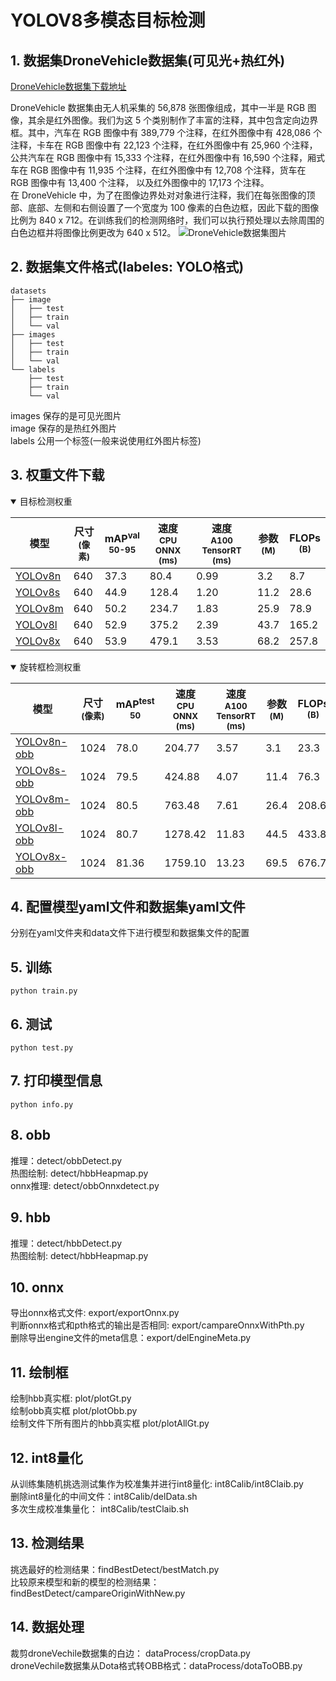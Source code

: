 # YOLOV8多模态目标检测
## 1. 数据集DroneVehicle数据集(可见光+热红外)
[DroneVehicle数据集下载地址](https://github.com/VisDrone/DroneVehicle) 

DroneVehicle 数据集由无人机采集的 56,878 张图像组成，其中一半是 RGB 图像，其余是红外图像。我们为这 5 个类别制作了丰富的注释，其中包含定向边界框。其中，汽车在 RGB 图像中有 389,779 个注释，在红外图像中有 428,086 个注释，卡车在 RGB 图像中有 22,123 个注释，在红外图像中有 25,960 个注释，公共汽车在 RGB 图像中有 15,333 个注释，在红外图像中有 16,590 个注释，厢式车在 RGB 图像中有 11,935 个注释，在红外图像中有 12,708 个注释，货车在 RGB 图像中有 13,400 个注释， 以及红外图像中的 17,173 个注释。\
在 DroneVehicle 中，为了在图像边界处对对象进行注释，我们在每张图像的顶部、底部、左侧和右侧设置了一个宽度为 100 像素的白色边框，因此下载的图像比例为 840 x 712。在训练我们的检测网络时，我们可以执行预处理以去除周围的白色边框并将图像比例更改为 640 x 512。
![DroneVehicle数据集图片](./dataset_sample.png)
## 2. 数据集文件格式(labeles: YOLO格式)
```
datasets
├── image
│   ├── test
│   ├── train
│   └── val
├── images
│   ├── test
│   ├── train
│   └── val
└── labels
    ├── test
    ├── train
    └── val
```
images 保存的是可见光图片\
image 保存的是热红外图片\
labels 公用一个标签(一般来说使用红外图片标签)
## 3. 权重文件下载
<details open><summary>目标检测权重</summary>

| 模型                                                                                   | 尺寸<br><sup>(像素) | mAP<sup>val<br>50-95 | 速度<br><sup>CPU ONNX<br>(ms) | 速度<br><sup>A100 TensorRT<br>(ms) | 参数<br><sup>(M) | FLOPs<br><sup>(B) |
| ------------------------------------------------------------------------------------ | --------------- | -------------------- | --------------------------- | -------------------------------- | -------------- | ----------------- |
| [YOLOv8n](https://github.com/ultralytics/assets/releases/download/v8.1.0/yolov8n.pt) | 640             | 37.3                 | 80.4                        | 0.99                             | 3.2            | 8.7               |
| [YOLOv8s](https://github.com/ultralytics/assets/releases/download/v8.1.0/yolov8s.pt) | 640             | 44.9                 | 128.4                       | 1.20                             | 11.2           | 28.6              |
| [YOLOv8m](https://github.com/ultralytics/assets/releases/download/v8.1.0/yolov8m.pt) | 640             | 50.2                 | 234.7                       | 1.83                             | 25.9           | 78.9              |
| [YOLOv8l](https://github.com/ultralytics/assets/releases/download/v8.1.0/yolov8l.pt) | 640             | 52.9                 | 375.2                       | 2.39                             | 43.7           | 165.2             |
| [YOLOv8x](https://github.com/ultralytics/assets/releases/download/v8.1.0/yolov8x.pt) | 640             | 53.9                 | 479.1                       | 3.53                             | 68.2           | 257.8             |

</details>

<details open><summary>旋转框检测权重</summary>

| 模型                                                                                           | 尺寸<br><sup>(像素) | mAP<sup>test<br>50 | 速度<br><sup>CPU ONNX<br>(ms) | 速度<br><sup>A100 TensorRT<br>(ms) | 参数<br><sup>(M) | FLOPs<br><sup>(B) |
| -------------------------------------------------------------------------------------------- | --------------- | ------------------ | --------------------------- | -------------------------------- | -------------- | ----------------- |
| [YOLOv8n-obb](https://github.com/ultralytics/assets/releases/download/v8.1.0/yolov8n-obb.pt) | 1024            | 78.0               | 204.77                      | 3.57                             | 3.1            | 23.3              |
| [YOLOv8s-obb](https://github.com/ultralytics/assets/releases/download/v8.1.0/yolov8s-obb.pt) | 1024            | 79.5               | 424.88                      | 4.07                             | 11.4           | 76.3              |
| [YOLOv8m-obb](https://github.com/ultralytics/assets/releases/download/v8.1.0/yolov8m-obb.pt) | 1024            | 80.5               | 763.48                      | 7.61                             | 26.4           | 208.6             |
| [YOLOv8l-obb](https://github.com/ultralytics/assets/releases/download/v8.1.0/yolov8l-obb.pt) | 1024            | 80.7               | 1278.42                     | 11.83                            | 44.5           | 433.8             |
| [YOLOv8x-obb](https://github.com/ultralytics/assets/releases/download/v8.1.0/yolov8x-obb.pt) | 1024            | 81.36              | 1759.10                     | 13.23                            | 69.5           | 676.7             |
</details>

## 4. 配置模型yaml文件和数据集yaml文件
分别在yaml文件夹和data文件下进行模型和数据集文件的配置
## 5. 训练
```
python train.py  
```
## 6. 测试
```
python test.py  
```
## 7. 打印模型信息
```
python info.py  
```
## 8. obb
推理：detect/obbDetect.py \
热图绘制: detect/hbbHeapmap.py\
onnx推理: detect/obbOnnxdetect.py
## 9. hbb
推理：detect/hbbDetect.py \
热图绘制: detect/hbbHeapmap.py
## 10. onnx
导出onnx格式文件:  export/exportOnnx.py \
判断onnx格式和pth格式的输出是否相同: export/campareOnnxWithPth.py \
删除导出engine文件的meta信息：export/delEngineMeta.py
## 11. 绘制框
绘制hbb真实框: plot/plotGt.py\
绘制obb真实框 plot/plotObb.py\
绘制文件下所有图片的hbb真实框 plot/plotAllGt.py
## 12. int8量化
从训练集随机挑选测试集作为校准集并进行int8量化: int8Calib/int8Claib.py \
删除int8量化的中间文件：int8Calib/delData.sh \
多次生成校准集量化： int8Calib/testClaib.sh
## 13. 检测结果
挑选最好的检测结果：findBestDetect/bestMatch.py \
比较原来模型和新的模型的检测结果： findBestDetect/campareOriginWithNew.py
## 14. 数据处理
裁剪droneVechile数据集的白边： dataProcess/cropData.py \
droneVechile数据集从Dota格式转OBB格式：dataProcess/dotaToOBB.py